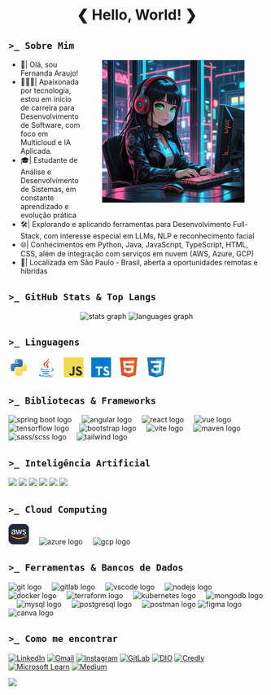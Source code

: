 
<h1 align="center"> ❮ Hello, World! ❯ </h1>

## `>_ Sobre Mim`
<div>
  <img src="Img/img03.jpg" alt="Imagem 02" width="280" align="right" style="margin-left: 40px; margin-right: 40px;" />
  <ul>
    <li>👋| Olá, sou Fernanda Araujo!</li>
    <li>👩🏻‍💻| Apaixonada por tecnologia, estou em inicio de carreira para Desenvolvimento de Software, com foco em Multicloud e IA Aplicada.</li>
    <li>🎓| Estudante de Análise e Desenvolvimento de Sistemas, em constante aprendizado e evolução prática</li>
    <li>🛠️| Explorando e aplicando ferramentas para Desenvolvimento Full-Stack, com interesse especial em LLMs, NLP e reconhecimento facial</li>
    <li>🌐| Conhecimentos em Python, Java, JavaScript, TypeScript, HTML, CSS, além de integração com serviços em nuvem (AWS, Azure, GCP)</li>
    <li>📍| Localizada em São Paulo - Brasil, aberta a oportunidades remotas e híbridas</li>
  </ul>
</div>

## `>_ GitHub Stats & Top Langs`

<div align="center">
  <img src="https://github-readme-stats.vercel.app/api?username=AraujoTech1&hide_title=false&hide_rank=false&show_icons=true&include_all_commits=true&count_private=true&disable_animations=false&theme=midnight-purple&locale=en&hide_border=false&order=1&custom_title=GitHub%20Stats" height="150" alt="stats graph" />
  <img src="https://github-readme-stats.vercel.app/api/top-langs?username=AraujoTech1&locale=en&hide_title=false&layout=compact&card_width=320&langs_count=5&theme=midnight-purple&hide_border=false&order=2" height="150" alt="languages graph" />
</div>


##  `>_ Linguagens` 
<div align="left">
  <p>
    <img src="https://raw.githubusercontent.com/devicons/devicon/master/icons/python/python-original.svg" width="40" height="40"/>
    <img src="https://raw.githubusercontent.com/devicons/devicon/master/icons/java/java-original.svg" width="40" height="40" style="margin-left: 10px"/>
    <img src="https://raw.githubusercontent.com/devicons/devicon/master/icons/javascript/javascript-original.svg" width="40" height="40" style="margin-left: 10px"/>
    <img src="https://raw.githubusercontent.com/devicons/devicon/master/icons/typescript/typescript-original.svg" width="40" height="40" style="margin-left: 10px"/>
    <img src="https://raw.githubusercontent.com/devicons/devicon/master/icons/html5/html5-original.svg" width="40" height="40" style="margin-left: 10px"/>
    <img src="https://raw.githubusercontent.com/devicons/devicon/master/icons/css3/css3-original.svg" width="40" height="40" style="margin-left: 10px"/>
  </p>
</div>


## `>_ Bibliotecas & Frameworks`
<div align="left">
  <img src="https://cdn.jsdelivr.net/gh/devicons/devicon/icons/spring/spring-original.svg" height="40" alt="spring boot logo" />
  <img width="12" />
  <img src="https://cdn.jsdelivr.net/gh/devicons/devicon/icons/angularjs/angularjs-original.svg" height="40" alt="angular logo" />
  <img width="12" />
  <img src="https://cdn.jsdelivr.net/gh/devicons/devicon/icons/react/react-original.svg" height="40" alt="react logo" />
  <img width="12" />
  <img src="https://cdn.jsdelivr.net/gh/devicons/devicon/icons/vuejs/vuejs-original.svg" height="40" alt="vue logo" />
  <img width="12" />
  <img src="https://cdn.jsdelivr.net/gh/devicons/devicon/icons/tensorflow/tensorflow-original.svg" height="40" alt="tensorflow logo" />
  <img width="12" />
  <img src="https://cdn.jsdelivr.net/gh/devicons/devicon/icons/bootstrap/bootstrap-original.svg" height="40" alt="bootstrap logo" />
  <img width="12" />
  <img src="https://cdn.jsdelivr.net/gh/devicons/devicon/icons/vite/vite-original.svg" height="40" alt="vite logo" />
  <img width="12" />
  <img src="https://cdn.jsdelivr.net/gh/devicons/devicon/icons/maven/maven-original.svg" height="40" alt="maven logo" />
  <img width="12" />
  <img src="https://cdn.jsdelivr.net/gh/devicons/devicon/icons/sass/sass-original.svg" width="40" height="40" alt="sass/scss logo" />
  <img width="12" />
  <img src="https://cdn.jsdelivr.net/gh/devicons/devicon/icons/tailwindcss/tailwindcss-original.svg" width="40" height="40" alt="tailwind logo" />
  </div>


## `>_ Inteligência Artificial`  
<div align="left">
  <img src="https://img.shields.io/badge/IoT-9370DB?style=for-the-badge&logoColor=white" />
  <img src="https://img.shields.io/badge/Machine%20Learning-9370DB?style=for-the-badge&logoColor=white" />
  <img src="https://img.shields.io/badge/Deep%20Learning-9370DB?style=for-the-badge&logoColor=white" />
  <img src="https://img.shields.io/badge/Reconhecimento%20Facial-9370DB?style=for-the-badge&logoColor=white" />
  <img src="https://img.shields.io/badge/LLMs-9370DB?style=for-the-badge&logoColor=white" />
  <img src="https://img.shields.io/badge/NLP-9370DB?style=for-the-badge&logoColor=white" />
</div>

## `>_ Cloud Computing`
<div align="left">
  <img src="https://raw.githubusercontent.com/tandpfun/skill-icons/main/icons/AWS-Dark.svg" height="40" alt="aws logo" />
  <img width="12" />
  <img src="https://cdn.jsdelivr.net/gh/devicons/devicon/icons/azure/azure-original.svg" height="35" alt="azure logo" />
  <img width="12" />
  <img src="https://cdn.jsdelivr.net/gh/devicons/devicon/icons/googlecloud/googlecloud-original.svg" height="40" alt="gcp logo" />
</div>


## `>_ Ferramentas & Bancos de Dados`
<div align="left">
  <img src="https://cdn.jsdelivr.net/gh/devicons/devicon/icons/git/git-original.svg" height="40" alt="git logo" />
  <img width="12" />
  <img src="https://cdn.jsdelivr.net/gh/devicons/devicon/icons/gitlab/gitlab-original.svg" height="40" alt="gitlab logo" />
  <img width="12" />
  <img src="https://cdn.jsdelivr.net/gh/devicons/devicon/icons/vscode/vscode-original.svg" height="40" alt="vscode logo" />
  <img width="12" />
  <img src="https://cdn.jsdelivr.net/gh/devicons/devicon/icons/nodejs/nodejs-original.svg" height="40" alt="nodejs logo" />
  <img width="12" />
  <img src="https://cdn.jsdelivr.net/gh/devicons/devicon/icons/docker/docker-original.svg" height="40" alt="docker logo" />
  <img width="12" />
  <img src="https://cdn.jsdelivr.net/gh/devicons/devicon/icons/terraform/terraform-original.svg" height="40" alt="terraform logo" />
  <img width="12" />
  <img src="https://cdn.simpleicons.org/kubernetes/326CE5" height="40" alt="kubernetes logo" />
  <img width="12" />
  <img src="https://cdn.jsdelivr.net/gh/devicons/devicon/icons/mongodb/mongodb-original.svg" height="40" alt="mongodb logo" />
  <img width="12" />
  <img src="https://cdn.jsdelivr.net/gh/devicons/devicon/icons/mysql/mysql-original.svg" height="40" alt="mysql logo" />
  <img width="12" />
  <img src="https://cdn.jsdelivr.net/gh/devicons/devicon/icons/postgresql/postgresql-original.svg" height="40" alt="postgresql logo" />
  <img width="12" />
  <img src="https://cdn.simpleicons.org/postman/FF6C37" height="40" alt="postman logo" />
  <img src="https://cdn.simpleicons.org/figma/F24E1E" height="40" alt="figma logo" />
  <img width="12" />
  <img src="https://cdn.simpleicons.org/canva/00C4CC" height="40" alt="canva logo" />
</div>



## `>_ Como me encontrar`

[![LinkedIn](https://img.shields.io/badge/LinkedIn-3E1A47?style=for-the-badge&logo=linkedin&logoColor=white)](https://www.linkedin.com/in/fernanda-araujo-dev/)
[![Gmail](https://img.shields.io/badge/Gmail-3E1A47?style=for-the-badge&logo=gmail&logoColor=white)](mailto:xfernandaaraujo@gmail.com)
[![Instagram](https://img.shields.io/badge/Instagram-3E1A47?style=for-the-badge&logo=instagram&logoColor=white)](https://www.instagram.com/AraujoTech1)
[![GitLab](https://img.shields.io/badge/GitLab-3E1A47?style=for-the-badge&logo=gitlab&logoColor=white)](https://gitlab.com/xfernandaaraujo)
[![DIO](https://img.shields.io/badge/DIO-3E1A47?style=for-the-badge&logo=codeforces&logoColor=white)](https://www.dio.me/users/xfernandaaraujo)
[![Credly](https://img.shields.io/badge/Credly-3E1A47?style=for-the-badge&logo=acclaim&logoColor=white)](https://www.credly.com/users/fernandaaraujo1)
[![Microsoft Learn](https://img.shields.io/badge/Microsoft_Learn-3E1A47?style=for-the-badge&logo=microsoft&logoColor=white)](https://learn.microsoft.com/en-us/users/fernandaaraujo-0696/?tab=credentials-tab)
[![Medium](https://img.shields.io/badge/Medium-3E1A47?style=for-the-badge&logo=medium&logoColor=white)](https://medium.com/@nandaaraujo)



<img src="https://camo.githubusercontent.com/100f9ff90e206d59a4d8773be33c36be07ae69e9e8727fcd6fbfd4311f8409c0/68747470733a2f2f63617073756c652d72656e6465722e76657263656c2e6170702f6170693f747970653d776176696e67266865696768743d31303026636f6c6f723d6772616469656e742673656374696f6e3d666f6f74657226726576657273616c3d66616c7365267465787442673d66616c736526666f6e74416c69676e3d353026726f746174653d2d31" />

